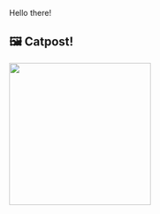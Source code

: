 Hello there!



## 🖼️ Catpost!

<sub>
    <img src="https://cdn2.thecatapi.com/images/2uo.jpg" height="256">
</sub>

